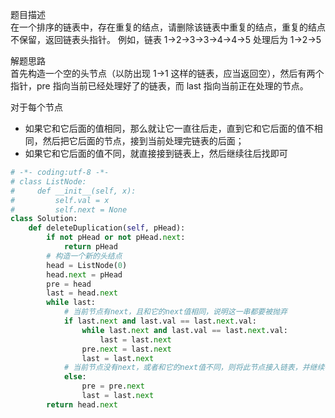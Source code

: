 
题目描述  
在一个排序的链表中，存在重复的结点，请删除该链表中重复的结点，重复的结点不保留，返回链表头指针。 例如，链表 1->2->3->3->4->4->5 处理后为 1->2->5  

解题思路  
首先构造一个空的头节点（以防出现 1->1 这样的链表，应当返回空），然后有两个指针，pre 指向当前已经处理好了的链表，而 last 指向当前正在处理的节点。  

对于每个节点  
* 如果它和它后面的值相同，那么就让它一直往后走，直到它和它后面的值不相同，然后把它后面的节点，接到当前处理完链表的后面；
* 如果它和它后面的值不同，就直接接到链表上，然后继续往后找即可

```python 
# -*- coding:utf-8 -*-
# class ListNode:
#     def __init__(self, x):
#         self.val = x
#         self.next = None
class Solution:
    def deleteDuplication(self, pHead):
        if not pHead or not pHead.next:
            return pHead 
        # 构造一个新的头结点
        head = ListNode(0)
        head.next = pHead 
        pre = head 
        last = head.next 
        while last:
            # 当前节点有next，且和它的next值相同，说明这一串都要被抛弃
            if last.next and last.val == last.next.val:
                while last.next and last.val == last.next.val:
                    last = last.next 
                pre.next = last.next 
                last = last.next 
            # 当前节点没有next，或者和它的next值不同，则将此节点接入链表，并继续往后走
            else:
                pre = pre.next 
                last = last.next 
        return head.next 
```

